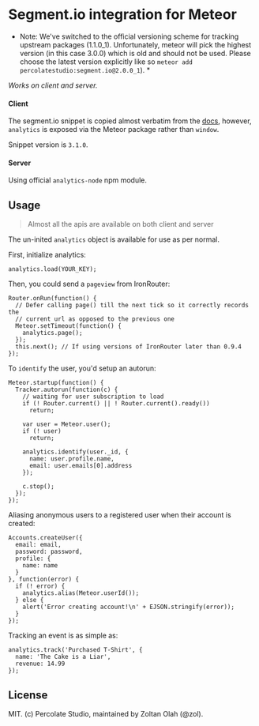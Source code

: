 # Segment.io integration for Meteor

* Note: We've switched to the official versioning scheme for tracking upstream packages (1.1.0_1). Unfortunately, meteor will pick the highest version (in this case 3.0.0) which is old and should not be used. Please choose the latest version explicitly like so `meteor add percolatestudio:segment.io@2.0.0_1`). *

*Works on client and server.*

#### Client

The segment.io snippet is copied almost verbatim from the [docs](https://segment.io/docs/tutorials/quickstart-analytics.js/), however, `analytics` is exposed via the Meteor package rather than `window`.

Snippet version is `3.1.0`.

#### Server

Using official `analytics-node` npm module.

## Usage

> Almost all the apis are available on both client and server

The un-inited `analytics` object is available for use as per normal.

First, initialize analytics:

```
analytics.load(YOUR_KEY);
```

Then, you could send a `pageview` from IronRouter:

```
Router.onRun(function() {
  // Defer calling page() till the next tick so it correctly records the
  // current url as opposed to the previous one
  Meteor.setTimeout(function() {
    analytics.page();
  });
  this.next(); // If using versions of IronRouter later than 0.9.4
});
```

To `identify` the user, you'd setup an autorun:

```
Meteor.startup(function() {
  Tracker.autorun(function(c) {
    // waiting for user subscription to load
    if (! Router.current() || ! Router.current().ready())
      return;

    var user = Meteor.user();
    if (! user)
      return;

    analytics.identify(user._id, {
      name: user.profile.name,
      email: user.emails[0].address
    });

    c.stop();
  });
});
```

Aliasing anonymous users to a registered user when their account is created:

```
Accounts.createUser({
  email: email,
  password: password,
  profile: {
    name: name
  }
}, function(error) {
  if (! error) {
    analytics.alias(Meteor.userId());
  } else {
    alert('Error creating account!\n' + EJSON.stringify(error));
  }
});
```

Tracking an event is as simple as:

```
analytics.track('Purchased T-Shirt', {
  name: 'The Cake is a Liar',
  revenue: 14.99
});
```

## License

MIT. (c) Percolate Studio, maintained by Zoltan Olah (@zol).
